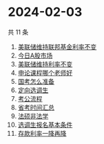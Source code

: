 # 2024-02-03

共 11 条

<!-- BEGIN ZHIHUSEARCH -->
<!-- 最后更新时间 Sat Feb 03 2024 16:13:56 GMT+0800 (China Standard Time) -->
1. [美联储维持联邦基金利率不变](https://www.zhihu.com/search?q=美联储维持联邦基金利率不变)
1. [今日A股市场](https://www.zhihu.com/search?q=今日A股市场)
1. [美联储维持利率不变](https://www.zhihu.com/search?q=美联储维持利率不变)
1. [申论课程哪个老师好](https://www.zhihu.com/search?q=申论课程哪个老师好)
1. [国考怎么准备](https://www.zhihu.com/search?q=国考怎么准备)
1. [定向选调生](https://www.zhihu.com/search?q=定向选调生)
1. [考公流程](https://www.zhihu.com/search?q=考公流程)
1. [省考时间汇总](https://www.zhihu.com/search?q=省考时间汇总)
1. [法硕非法学](https://www.zhihu.com/search?q=法硕非法学)
1. [选调生报名基本条件](https://www.zhihu.com/search?q=选调生报名基本条件)
1. [存款利率一降再降](https://www.zhihu.com/search?q=存款利率一降再降)
<!-- END ZHIHUSEARCH -->
